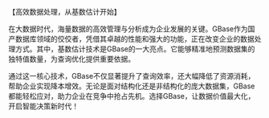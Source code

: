 【高效数据处理，从基数估计开始】

在大数据时代，海量数据的高效管理与分析成为企业发展的关键。GBase作为国产数据库领域的佼佼者，凭借其卓越的性能和强大的功能，正在改变企业的数据处理方式。其中，基数估计技术是GBase的一大亮点。它能够精准地预测数据集的独特值数量，为查询优化提供重要依据。

通过这一核心技术，GBase不仅显著提升了查询效率，还大幅降低了资源消耗，帮助企业实现降本增效。无论是面对结构化还是非结构化的庞大数据集，GBase都能轻松应对，助力企业在竞争中抢占先机。选择GBase，让数据价值最大化，开启智能决策新时代！
